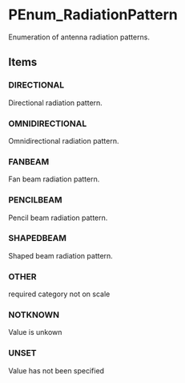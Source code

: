 # PEnum_RadiationPattern

Enumeration of antenna radiation patterns.<!-- end of definition -->

## Items

### DIRECTIONAL
Directional radiation pattern.

### OMNIDIRECTIONAL
Omnidirectional radiation pattern.

### FANBEAM
Fan beam radiation pattern.

### PENCILBEAM
Pencil beam radiation pattern.

### SHAPEDBEAM
Shaped beam radiation pattern.

### OTHER
required category not on scale

### NOTKNOWN
Value is unkown

### UNSET
Value has not been specified

